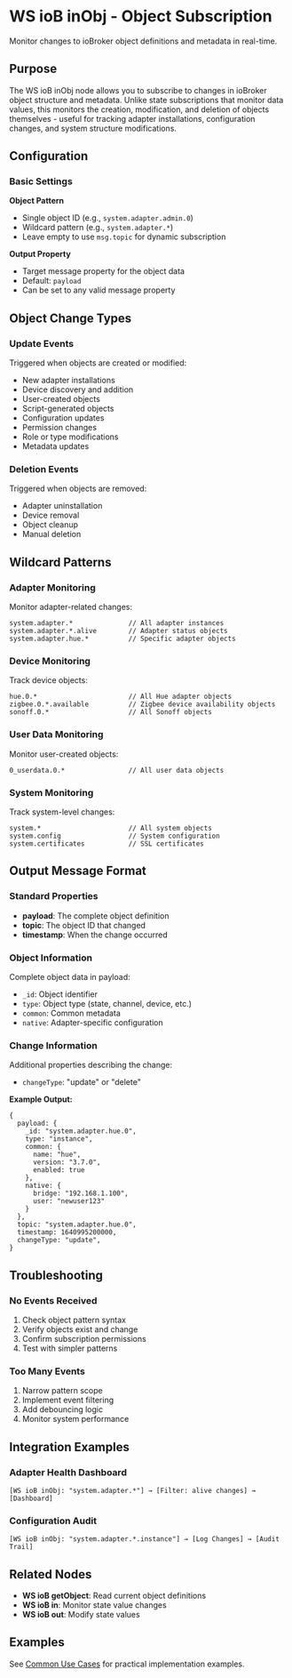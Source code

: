 # WS ioB inObj - Object Subscription

Monitor changes to ioBroker object definitions and metadata in real-time.

## Purpose

The WS ioB inObj node allows you to subscribe to changes in ioBroker object structure and metadata. Unlike state subscriptions that monitor data values, this monitors the creation, modification, and deletion of objects themselves - useful for tracking adapter installations, configuration changes, and system structure modifications.

## Configuration

### Basic Settings

**Object Pattern**
- Single object ID (e.g., `system.adapter.admin.0`)
- Wildcard pattern (e.g., `system.adapter.*`)
- Leave empty to use `msg.topic` for dynamic subscription

**Output Property**
- Target message property for the object data
- Default: `payload`
- Can be set to any valid message property

## Object Change Types

### Update Events
Triggered when objects are created or modified:

- New adapter installations
- Device discovery and addition
- User-created objects
- Script-generated objects
- Configuration updates
- Permission changes
- Role or type modifications
- Metadata updates

### Deletion Events
Triggered when objects are removed:
- Adapter uninstallation
- Device removal
- Object cleanup
- Manual deletion

## Wildcard Patterns

### Adapter Monitoring
Monitor adapter-related changes:

```
system.adapter.*              // All adapter instances
system.adapter.*.alive        // Adapter status objects
system.adapter.hue.*          // Specific adapter objects
```

### Device Monitoring
Track device objects:

```
hue.0.*                       // All Hue adapter objects
zigbee.0.*.available          // Zigbee device availability objects
sonoff.0.*                    // All Sonoff objects
```

### User Data Monitoring
Monitor user-created objects:

```
0_userdata.0.*                // All user data objects
```

### System Monitoring
Track system-level changes:

```
system.*                      // All system objects
system.config                 // System configuration
system.certificates           // SSL certificates
```

## Output Message Format

### Standard Properties
- **payload**: The complete object definition
- **topic**: The object ID that changed
- **timestamp**: When the change occurred

### Object Information
Complete object data in payload:
- `_id`: Object identifier
- `type`: Object type (state, channel, device, etc.)
- `common`: Common metadata
- `native`: Adapter-specific configuration

### Change Information
Additional properties describing the change:
- `changeType`: "update" or "delete"

**Example Output:**
```
{
  payload: {
    _id: "system.adapter.hue.0",
    type: "instance",
    common: {
      name: "hue",
      version: "3.7.0",
      enabled: true
    },
    native: {
      bridge: "192.168.1.100",
      user: "newuser123"
    }
  },
  topic: "system.adapter.hue.0",
  timestamp: 1640995200000,
  changeType: "update",
}
```

## Troubleshooting

### No Events Received
1. Check object pattern syntax
2. Verify objects exist and change
3. Confirm subscription permissions
4. Test with simpler patterns

### Too Many Events
1. Narrow pattern scope
2. Implement event filtering
3. Add debouncing logic
4. Monitor system performance

## Integration Examples

### Adapter Health Dashboard
```
[WS ioB inObj: "system.adapter.*"] → [Filter: alive changes] → [Dashboard]
```

### Configuration Audit
```
[WS ioB inObj: "system.adapter.*.instance"] → [Log Changes] → [Audit Trail]
```

## Related Nodes

- **WS ioB getObject**: Read current object definitions
- **WS ioB in**: Monitor state value changes
- **WS ioB out**: Modify state values

## Examples

See [Common Use Cases](../use-cases.md) for practical implementation examples.